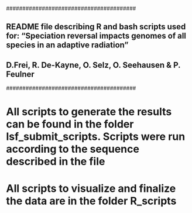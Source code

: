 ########################################
## README file describing R and bash scripts used for: “Speciation reversal impacts genomes of all species in an adaptive radiation”
## D.Frei, R. De-Kayne, O. Selz, O. Seehausen & P. Feulner
########################################

# All scripts to generate the results can be found in the folder lsf_submit_scripts. Scripts were run according to the sequence described in the file  
# All scripts to visualize and finalize the data are in the folder R_scripts
